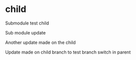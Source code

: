 child
=====

Submodule test child

Sub module update

Another update made on the child

Update made on child branch to test branch switch in parent